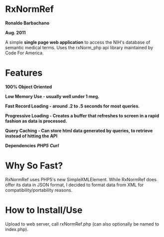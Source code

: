 RxNormRef
=========
**Ronaldo Barbachano**

**Aug. 2011**

A simple **single page web application** to access the NIH's database of semantic medical terms. Uses the rxNorm_php api library maintained by Code For America.

Features 
========

**100% Object Oriented**

**Low Memory Use - usually well under 1 meg.**

**Fast Record Loading - around .2 to .5 seconds for most queries.**

**Progressive Loading - Creates a buffer that refreshes to screen in a rapid fashion as data is processed.**

**Query Caching - Can store html data generated by queries, to retrieve instead of hitting the API**

**Dependencies**
***PHP5***
***Curl***

Why So Fast?
============
RxNormRef uses PHP5's new SimpleXMLElement. While RxNormRef does offer its data in JSON format, I decided to format data from XML
for compatibility/portability reasons.

How to Install/Use
================== 
Upload to web server, call rxNormRef.php (can also optionally be named to index.php).
